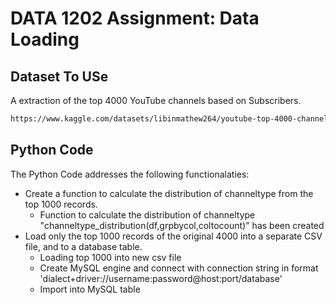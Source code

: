 # DATA 1202 Assignment: Data Loading #
## Dataset To USe ##
A extraction of the top 4000 YouTube channels based on Subscribers.
```bash
https://www.kaggle.com/datasets/libinmathew264/youtube-top-4000-channels-based-on-subscribers
```
## Python Code ##

The Python Code addresses the following functionalaties:
* Create a function to calculate the distribution of channeltype from the top 1000 records.
  * Function to calculate the distribution of channeltype "channeltype_distribution(df,grpbycol,coltocount)" has been created
* Load only the top 1000 records of the original 4000 into a separate CSV file, and to a database table. 
    * Loading top 1000 into new csv file
    * Create MySQL engine and connect with connection string in format 'dialect+driver://username:password@host:port/database'
    * Import into MySQL table

